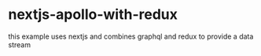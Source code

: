 # nextjs-apollo-with-redux
this example uses nextjs and combines graphql and redux to provide a data stream
